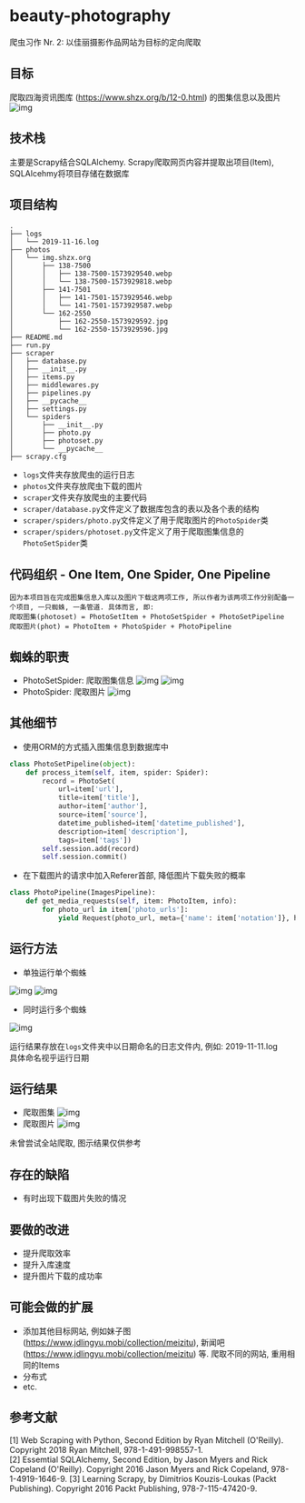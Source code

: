 # beauty-photography
爬虫习作 Nr. 2: 以佳丽摄影作品网站为目标的定向爬取 

## 目标
爬取四海资讯图库 (https://www.shzx.org/b/12-0.html) 的图集信息以及图片
![img](introduction/screenshot-001.PNG)

## 技术栈
主要是Scrapy结合SQLAlchemy. Scrapy爬取网页内容并提取出项目(Item), SQLAlcehmy将项目存储在数据库

## 项目结构
```
.
├── logs
│   └── 2019-11-16.log
├── photos
│   └── img.shzx.org
│       ├── 138-7500
│       │   ├── 138-7500-1573929540.webp
│       │   └── 138-7500-1573929818.webp
│       ├── 141-7501
│       │   ├── 141-7501-1573929546.webp
│       │   └── 141-7501-1573929587.webp
│       └── 162-2550
│           ├── 162-2550-1573929592.jpg
│           └── 162-2550-1573929596.jpg
├── README.md
├── run.py
├── scraper
│   ├── database.py
│   ├── __init__.py
│   ├── items.py
│   ├── middlewares.py
│   ├── pipelines.py
│   ├── __pycache__
│   ├── settings.py
│   └── spiders
│       ├── __init__.py
│       ├── photo.py
│       ├── photoset.py
│       └── __pycache__
├── scrapy.cfg
```
- `logs`文件夹存放爬虫的运行日志  
- `photos`文件夹存放爬虫下载的图片
- `scraper`文件夹存放爬虫的主要代码
- `scraper/database.py`文件定义了数据库包含的表以及各个表的结构
- `scraper/spiders/photo.py`文件定义了用于爬取图片的`PhotoSpider`类
- `scraper/spiders/photoset.py`文件定义了用于爬取图集信息的`PhotoSetSpider`类

## 代码组织 - One Item, One Spider, One Pipeline
```
因为本项目旨在完成图集信息入库以及图片下载这两项工作, 所以作者为该两项工作分别配备一个项目, 一只蜘蛛, 一条管道. 具体而言, 即:
爬取图集(photoset) = PhotoSetItem + PhotoSetSpider + PhotoSetPipeline
爬取图片(phot) = PhotoItem + PhotoSpider + PhotoPipeline
```

## 蜘蛛的职责
- PhotoSetSpider: 爬取图集信息
![img](introduction/screenshot-002.PNG)
![img](introduction/screenshot-006.PNG)
- PhotoSpider: 爬取图片
![img](introduction/screenshot-004.PNG)

## 其他细节
- 使用ORM的方式插入图集信息到数据库中
```python
class PhotoSetPipeline(object):
    def process_item(self, item, spider: Spider):
        record = PhotoSet(
            url=item['url'],
            title=item['title'], 
            author=item['author'],
            source=item['source'], 
            datetime_published=item['datetime_published'],
            description=item['description'],
            tags=item['tags'])
        self.session.add(record)
        self.session.commit()
```
- 在下载图片的请求中加入Referer首部, 降低图片下载失败的概率
```python
class PhotoPipeline(ImagesPipeline):
    def get_media_requests(self, item: PhotoItem, info):
        for photo_url in item['photo_urls']:
            yield Request(photo_url, meta={'name': item['notation']}, headers={'Referer': item['webpage_url']})
```

## 运行方法
- 单独运行单个蜘蛛

![img](introduction/screenshot-008.PNG)
![img](introduction/screenshot-009.PNG)

- 同时运行多个蜘蛛

![img](introduction/screenshot-010.PNG)


运行结果存放在`logs`文件夹中以日期命名的日志文件内, 例如: 2019-11-11.log  
具体命名视乎运行日期



## 运行结果
- 爬取图集
![img](introduction/screenshot-003.PNG)
- 爬取图片
![img](introduction/screenshot-007.PNG)

未曾尝试全站爬取, 图示结果仅供参考



## 存在的缺陷
- 有时出现下载图片失败的情况


## 要做的改进
- 提升爬取效率
- 提升入库速度
- 提升图片下载的成功率


## 可能会做的扩展
- 添加其他目标网站, 例如妹子图 (https://www.jdlingyu.mobi/collection/meizitu), 新闻吧 (https://www.jdlingyu.mobi/collection/meizitu) 等. 爬取不同的网站, 重用相同的Items
- 分布式
- etc.


## 参考文献
[1] Web Scraping with Python, Second Edition by Ryan Mitchell (O'Reilly). Copyright 2018 Ryan Mitchell, 978-1-491-998557-1.  
[2] Essemtial SQLAlchemy, Second Edition, by Jason Myers and Rick Copeland (O'Reilly). Copyright 2016 Jason Myers and Rick Copeland, 978-1-4919-1646-9.
[3] Learning Scrapy, by Dimitrios Kouzis-Loukas (Packt Publishing). Copyright 2016 Packt Publishing, 978-7-115-47420-9.